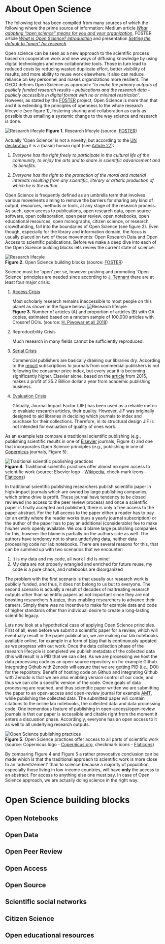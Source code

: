 # About Open Science
The following text has been compiled from many sources of which the following where the prime source of information:  Medium article [*What adopting “open science” means for you and your organization*](https://medium.com/@andyclifton_personal/so-you-want-to-implement-open-science-in-an-organisation-d392c2edeb06), FOSTER article [*What is Open Science? Introduction*](https://www.fosteropenscience.eu/node/1420) and presentation [*Setting the default to "open" for research*](https://www.en.inside.aau.dk/Events/Event/talk-on-open-science-by-dr.-jon-tennant--setting-the-default-to--open--for-research.cid427260).

Open science can be seen as a new approach to the scientific process based on cooperative work and new ways of diffusing knowledge by using digital technologies and new collaborative tools. Those in turn lead to reduced costs by reducing wasted duplicate effort, better visibility of results, and more ability to reuse work elsewhere. It also can reduce reliance on key personnel and makes organizations more resilient. The OECD defines Open Science as approach:  “*to make the primary outputs of publicly funded research results – publications and the research data – publicly accessible in digital format with no or minimal restriction*”. However, as stated by the [FOSTER](https://www.fosteropenscience.eu/node/1420) project, Open Science is more than that and it is extending the principles of openness to the whole research lifecycle (see figure 1), fostering sharing and collaboration as early as possible thus entailing a systemic change to the way science and research is done.

![Research lifecyle](./img/ResearchLifecycle_foster.png)
**Figure 1.** Research lifecyle (source: [FOSTER](https://www.fosteropenscience.eu/node/1420))

Actually 'Open Science' is not a novelty, but according to the [UN declaration](https://www.un.org/en/universal-declaration-human-rights/) it is a (basic) human right (see [Article 27](https://www.un.org/en/universal-declaration-human-rights/)):

1. *Everyone has the right freely to participate in the cultural life of the community, to enjoy the arts and to share in scientific advancement and its benefits.*

2. *Everyone has the right to the protection of the moral and material interests resulting from any scientific, literary or artistic production of which he is the author.*

Open Science is frequently defined as an umbrella term that involves various movements aiming to remove the barriers for sharing any kind of output, resources, methods or tools, at any stage of the research process. As such, open access to publications, open research data, open source software, open collaboration, open peer review, open notebooks, open educational resources, open monographs, citizen science, or research crowdfunding, fall into the boundaries of Open Science (see figure 2). Even though, especially for the library and information domain, the focus is usually placed on two of these movements: Open Research Data and Open Access to scientific publications. Before we make a deep dive into each of the Open Science building blocks lets review the current state of science.

![Research lifecyle](./img/os_building_blocks.png)<br>
**Figure 2.** Open Science building blocks (source: [FOSTER](https://www.fosteropenscience.eu/node/1420))

Science must be 'open' per se, however pushing and promoting 'Open Science' principles are needed since according to [J. Tennant](https://www.en.inside.aau.dk/Events/Event/talk-on-open-science-by-dr.-jon-tennant--setting-the-default-to--open--for-research.cid427260) there are at least four major crisis:

1. [Access Crisis](https://peerj.com/articles/4375/)

    Most scholarly research remains inaccessible to most people on this planet as shown in the figure below:
    ![Research lifecyle](./img/access_crisis.png)<br>
    **Figure 3.** Number of articles (A) and proportion of articles (B) with OA copies, estimated based on a random sample of 100,000 articles with Crossref DOIs. (source: [H. Piwowar et all 2018​](https://peerj.com/articles/4375/))



2. Reproducibility Crisis

    Much research in many fields cannot be sufficiently reproduced.

3. [Serial Crisis](https://publications.parliament.uk/pa/cm201314/cmselect/cmbis/99/9905.htm)

    Commercial publishers are basically draining our libraries dry. According to the [report](https://publications.parliament.uk/pa/cm201314/cmselect/cmbis/99/9905.htm) subscriptions to journals from commercial publishers is not following the consumer price index, but every year it is becoming significantly higher. Elsevier alone, based on the [article](https://medium.com/@jasonschmitt/can-t-disrupt-this-elsevier-and-the-25-2-billion-dollar-a-year-academic-publishing-business-aa3b9618d40a#.py4oxxqyc) from 2015, makes a profit of 25.2 Billion dollar a year from academic publishing business.

4. [Evaluation Crisis](https://www.ncbi.nlm.nih.gov/pmc/articles/PMC6668985/)

    Globally, Journal Impact Factor (JIF) has been used as a reliable metric to evaluate research articles, their quality. However, JIF was originally designed to aid libraries in deciding which journals to index and purchase for their collections. Therefore, in its structural design JIF is not intended for evaluation of quality of ones work.

As an example lets compare a traditional scientific publishing (e.g., publishing scientific results in one of [Elsevier](https://www.elsevier.com/) journals, Figure 4) and one that incorporates Open Science principles (e.g., publishing in one of [Copernicus](https://publications.copernicus.org/open-access_journals/open_access_journals_a_z.html) journals, Figure 5).

![Traditional scientific publishing practices](./img/no_os.png)<br>
**Figure 4.** Traditional scientific practices offer almost no open access to scientific work (source: Elsevier logo - [Wikipedia](https://en.wikipedia.org/wiki/File:Elsevier_logo_2019.svg), check-mark icons - [Flaticons](https://www.flaticon.com/))

In traditional scientific publishing researchers publish scientific paper in high-impact journals which are owned by large publishing companies, which prime drive is profit. These journal have tendency to be closed reviewed (no access to the peer review process) and once a scientific paper is finally accepted and published, there is only a free access to the paper abstract. For the full access to the paper either a reader has to pay (or an entity where the reader works buys a yearly journal subscription) or the author of the paper has to pay an additional (considerable) fee to make his/her work openly available. We could blame large publishing companies for this, however the blame is partially on the authors side as well. The authors have tendency not to share underlying data, neither data processing code nor lab notebooks. There are several reasons for this, that can be summed up with two scenarios that we encounter:

1. It is my data and my code, all work I did is mine!
2. My data are not properly wrangled and enriched for future reuse, my code is a pure chaos, and notebooks are disorganized

The problem with the first scenario is that usually our research work is publicly funded, and thus, it does not belong to us but to everyone. The second scenario is actually a result of decades of maltreating  research outputs other than scientific papers as not important since they are not boosting researchers [*h*-index](https://en.wikipedia.org/wiki/H-index), thus enabling researchers to advance their careers. Simply there was no incentive to make for example data and code of higher standards other than individual desire to create a long-lasting scientific legacy.

Lets now look at a hypothetical case of applying Open Science principles. First of all, even before we submit a scientific paper for a review, which will eventually result in the paper publication, we are making our lab notebooks available online, for example in a form of [blog](https://perdigao-2015.tumblr.com/) that is continuously updated as we progress with out work. Once the data collection phase of the research lifecycle is completed we publish metadata of the collected data (this will result in a PID that we can cite). As we are processing we host the data processing code as an open-source repository on for example Github. Integrating Github with Zenodo will assure that we are getting PID (i.e., DOI) for the repository. Benefit of hosting code on Github and integrating Github with Zenodo is that we are also enabling version control of our code, and thus we can cite a specific version of the code. Once goals of data processing are reached, and thus scientific paper written we are submitting the paper to an open-access and open-review journal for example [AMT](https://www.atmospheric-measurement-techniques.net/index.html), while publishing the collected data. The submitted paper will contain citations to the online lab notebooks, the collected data and data processing code. One tremendous feature of publishing in  open-access/open-review journals is that our paper is accessible and citable right from the moment it enters a discussion phase. Accordingly, everyone has an open access to it as well to all underlying research outputs.

![Open Science publishing practices](./img/yes_os.png)<br>
**Figure 5.** Open Science practices offer access to all parts of scientific work (source: Copernicus logo  - [Copernicus.org](https://publications.copernicus.org/), checkmark icons - [Flaticons](https://www.flaticon.com/))

By comparing Figure 4 and Figure 5 a rather provocative conclusion can be made which is that the traditional approach to scientific work is more close to an 'advertizement'  than to science because a majority of population, especially those living in low-income countries, will have **only** the access to an abstract. For access to anything else one must pay. In case of Open Science approach, we are actually doing science in the right way.

# Open Science building blocks

## Open Notebooks

## Open Data

## Open Peer Review

## Open Access

## Open Source

## Scientific social networks

## Citizen Science

## Open educational resources